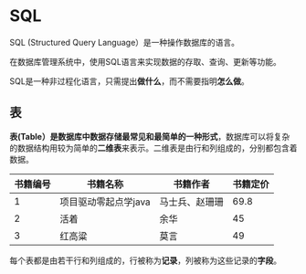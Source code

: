 # SQL

SQL (Structured Query Language）是一种操作数据库的语言。

在数据库管理系统中，使用SQL语言来实现数据的存取、查询、更新等功能。

SQL是一种非过程化语言，只需提出**做什么**，而不需要指明**怎么做**。

## 表

**表(Table）是数据库中数据存储最常见和最简单的一种形式**，数据库可以将复杂的数据结构用较为简单的**二维表**来表示。二维表是由行和列组成的，分别都包含着数据。

| 书籍编号 | 书籍名称             | 书籍作者       | 书籍定价 |
| -------- | -------------------- | -------------- | -------- |
| 1        | 项目驱动零起点学java | 马士兵、赵珊珊 | 69.8     |
| 2        | 活着                 | 余华           | 45       |
| 3        | 红高粱               | 莫言           | 49       |

每个表都是由若干行和列组成的，行被称为**记录**，列被称为这些记录的**字段**。

